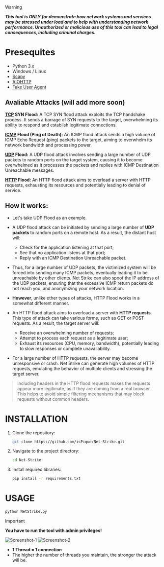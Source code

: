 > [!WARNING]
> ***This tool is ONLY for demonstrate how network systems and services may be stressed under load and to help with understanding network performance. Unauthorized or malicious use of this tool can lead to legal consequences, including criminal charges.***

# Presequites

- Python 3.x
- Windows / Linux
- [Scapy](https://scapy.net/)
- [AIOHTTP](https://docs.aiohttp.org/)
- [Fake User Agent](https://fake-useragent.readthedocs.io/)

## Avaliable Attacks (will add more soon)

**[TCP](https://en.wikipedia.org/wiki/Transmission_Control_Protocol) SYN Flood:** A TCP SYN flood attack exploits the TCP handshake process. It sends a barrage of SYN requests to the target, overwhelming its ability to respond and establish legitimate connections.

**[ICMP](https://en.wikipedia.org/wiki/Internet_Control_Message_Protocol) Flood (Ping of Death):** An ICMP flood attack sends a high volume of ICMP Echo Request (ping) packets to the target, aiming to overwhelm its network bandwidth and processing power.

**[UDP](https://en.wikipedia.org/wiki/User_Datagram_Protocol) Flood:** A UDP flood attack involves sending a large number of UDP packets to random ports on the target system, causing it to become overwhelmed as it processes the packets and replies with ICMP Destination Unreachable messages.

**[HTTP](https://en.wikipedia.org/wiki/HTTP) Flood:** An HTTP flood attack aims to overload a server with HTTP requests, exhausting its resources and potentially leading to denial of service.

## How it works:

* Let's take UDP Flood as an example.

* A UDP flood attack can be initiated by sending a large number of **UDP packets** to random ports on a remote host. As a result, the distant host will:

    * Check for the application listening at that port;
    * See that no application listens at that port;
    * Reply with an ICMP Destination Unreachable packet.

* Thus, for a large number of UDP packets, the victimized system will be forced into sending many ICMP packets, eventually leading it to be unreachable by other clients. Net Strike can also spoof the IP address of the UDP packets, ensuring that the excessive ICMP return packets do not reach you, and anonymizing your network location.

* **However**, unlike other types of attacks, HTTP Flood works in a somewhat different manner.

* An HTTP flood attack aims to overload a server with **HTTP requests**. This type of attack can take various forms, such as GET or POST requests. As a result, the target server will:

   * Receive an overwhelming number of requests;
   * Attempt to process each request as a legitimate user;
   * Exhaust its resources (CPU, memory, bandwidth), potentially leading to slow responses or complete unavailability.
 
* For a large number of HTTP requests, the server may become unresponsive or crash. Net Strike can generate high volumes of HTTP requests, emulating the behavior of multiple clients and stressing the target server.

> Including headers in the HTTP flood requests makes the requests appear more legitimate, as if they are coming from a real browser. This helps to avoid simple filtering mechanisms that may block requests without common headers.

# INSTALLATION

1. Clone the repository:

    ```bash
    git clone https://github.com/isPique/Net-Strike.git
    ```

2. Navigate to the project directory:

    ```bash
    cd Net-Strike
    ```

3. Install required libraries:

   ```bash
   pip install -r requirements.txt
   ```

# USAGE
```bash
python NetStrike.py
```
> [!IMPORTANT]
> **You have to run the tool with admin privileges!**

![Screenshot-1](https://github.com/isPique/Net-Strike/blob/main/Screenshot-1.png)
![Screenshot-2](https://github.com/isPique/Net-Strike/blob/main/Screenshot-2.png)

* **1 Thread = 1 connection**
* The higher the number of threads you maintain, the stronger the attack will be.
